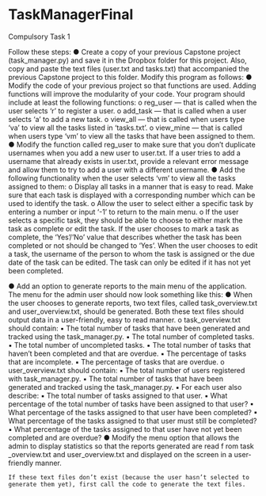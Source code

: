 # TaskManagerFinal
Compulsory Task 1

Follow these steps:
● Create a copy of your previous Capstone project (task_manager.py) and save it in the Dropbox folder for this project. Also, copy and paste the text files (user.txt and tasks.txt) that accompanied the previous Capstone project to this folder. Modify this program as follows:
● Modify the code of your previous project so that functions are used. Adding functions will improve the modularity of your code. Your program should include at least the following functions:
o reg_user — that is called when the user selects ‘r’ to register a user.
o add_task — that is called when a user selects ‘a’ to add a new task.
o view_all — that is called when users type ‘va’ to view all the tasks listed in ‘tasks.txt’.
o view_mine — that is called when users type ‘vm’ to view all the tasks that have been assigned to them.
● Modify the function called reg_user to make sure that you don’t duplicate usernames when you add a new user to user.txt. If a user tries to add a username that already exists in user.txt, provide a relevant error message and allow them to try to add a user with a different username.
● Add the following functionality when the user selects ‘vm’ to view all the tasks assigned to them:
o Display all tasks in a manner that is easy to read. Make sure that each task is displayed with a corresponding number which can be used to identify the task.
o Allow the user to select either a specific task by entering a number or input ‘-1’ to return to the main menu.
o If the user selects a specific task, they should be able to choose to either mark the task as complete or edit the task. If the user chooses to mark a task as complete, the ‘Yes’/’No’ value that describes whether the task has been completed or not should be changed to ‘Yes’. When the user chooses to edit a task, the username of the person to whom the task is assigned or the due date of the task can be edited. The task can only be edited if it has not yet been completed.

● Add an option to generate reports to the main menu of the application. The menu for the admin user should now look something like this:
● When the user chooses to generate reports, two text files, called task_overview.txt and user_overview.txt, should be generated. Both these text files should output data in a user-friendly, easy to read manner.
o task_overview.txt should contain:
▪ The total number of tasks that have been generated and
tracked using the task_manager.py.
▪ The total number of completed tasks.
▪ The total number of uncompleted tasks.
▪ The total number of tasks that haven’t been completed and
that are overdue.
▪ The percentage of tasks that are incomplete.
▪ The percentage of tasks that are overdue.
o user_overview.txt should contain:
▪ The total number of users registered with task_manager.py.
▪ The total number of tasks that have been generated and
tracked using the task_manager.py.
▪ For each user also describe:
▪ The total number of tasks assigned to that user.
▪ What percentage of the total number of tasks have
been assigned to that user?
▪ What percentage of the tasks assigned to that user
have been completed?
▪ What percentage of the tasks assigned to that user
must still be completed?
▪ What percentage of the tasks assigned to that user
have not yet been completed and are overdue?
● Modify the menu option that allows the admin to display statistics so that the reports generated are read f rom task _overview.txt and user_overview.txt and displayed on the screen in a user-friendly manner.
   
    If these text files don’t exist (because the user hasn’t selected to generate them yet), first call the code to generate the text files.
